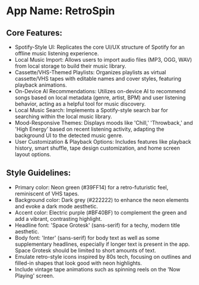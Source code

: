 # **App Name**: RetroSpin

## Core Features:

- Spotify-Style UI: Replicates the core UI/UX structure of Spotify for an offline music listening experience.
- Local Music Import: Allows users to import audio files (MP3, OGG, WAV) from local storage to build their music library.
- Cassette/VHS-Themed Playlists: Organizes playlists as virtual cassette/VHS tapes with editable names and cover styles, featuring playback animations.
- On-Device AI Recommendations: Utilizes on-device AI to recommend songs based on local metadata (genre, artist, BPM) and user listening behavior, acting as a helpful tool for music discovery.
- Local Music Search: Implements a Spotify-style search bar for searching within the local music library.
- Mood-Responsive Themes: Displays moods like 'Chill,' 'Throwback,' and 'High Energy' based on recent listening activity, adapting the background UI to the detected music genre.
- User Customization & Playback Options: Includes features like playback history, smart shuffle, tape design customization, and home screen layout options.

## Style Guidelines:

- Primary color: Neon green (#39FF14) for a retro-futuristic feel, reminiscent of VHS tapes.
- Background color: Dark grey (#222222) to enhance the neon elements and evoke a dark mode aesthetic.
- Accent color: Electric purple (#BF40BF) to complement the green and add a vibrant, contrasting highlight.
- Headline font: 'Space Grotesk' (sans-serif) for a techy, modern title aesthetic.
- Body font: 'Inter' (sans-serif) for body text as well as some supplementary headlines, especially if longer text is present in the app. Space Grotesk should be limited to short amounts of text.
- Emulate retro-style icons inspired by 80s tech, focusing on outlines and filled-in shapes that look good with neon highlights.
- Include vintage tape animations such as spinning reels on the 'Now Playing' screen.